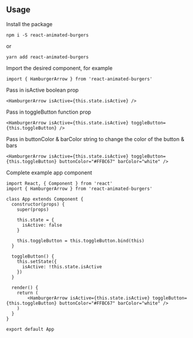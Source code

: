 ## Usage

Install the package

```
npm i -S react-animated-burgers
```
or
```
yarn add react-animated-burgers
```


Import the desired component, for example

```
import { HamburgerArrow } from 'react-animated-burgers'
```

Pass in isActive boolean prop

```
<HamburgerArrow isActive={this.state.isActive} />
```

Pass in toggleButton function prop

```
<HamburgerArrow isActive={this.state.isActive} toggleButton={this.toggleButton} />
```

Pass in buttonColor & barColor string to change the color of the button & bars

```
<HamburgerArrow isActive={this.state.isActive} toggleButton={this.toggleButton} buttonColor="#FFBC67" barColor="white" />
```

Complete example app component

```
import React, { Component } from 'react'
import { HamburgerArrow } from 'react-animated-burgers'

class App extends Component {
  constructor(props) {
    super(props)

    this.state = {
      isActive: false
    }

    this.toggleButton = this.toggleButton.bind(this)
  }

  toggleButton() {
    this.setState({
      isActive: !this.state.isActive
    })
  }

  render() {
    return (
        <HamburgerArrow isActive={this.state.isActive} toggleButton={this.toggleButton} buttonColor="#FFBC67" barColor="white" />
    )
  }
}

export default App
```